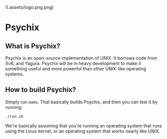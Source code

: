 !(.assets/logo.png.png)

# Psychix
## What is Psychix?
Psychix is an open-source implementation of UNIX. It borrows code from Xv6, and Yagura. Psychix will be in heavy development to make it something useful and more powerful than other UNIX-like operating systems.
## How to build Psychix?
Simply run `make`. That basically builds Psychix, and then you can test it by running:
```
./run.sh
```
We're basically assuming that you're running an operating system that runs using the Linux kernel, or an operating system that works nearly like UNIX.
